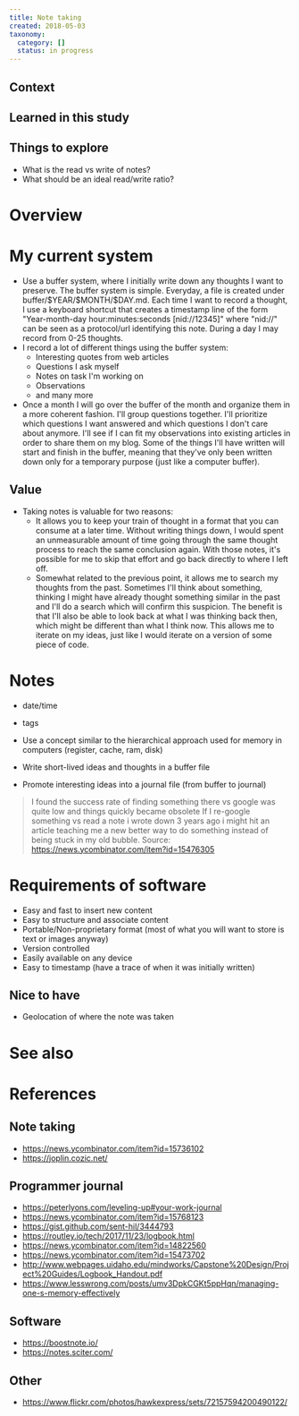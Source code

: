 ```yaml
---
title: Note taking
created: 2018-05-03
taxonomy:
  category: []
  status: in progress
---
```


## Context

## Learned in this study

## Things to explore
* What is the read vs write of notes?
* What should be an ideal read/write ratio?

# Overview

# My current system
* Use a buffer system, where I initially write down any thoughts I want to preserve. The buffer system is simple. Everyday, a file is created under buffer/\$YEAR/\$MONTH/\$DAY.md. Each time I want to record a thought, I use a keyboard shortcut that creates a timestamp line of the form "Year-month-day hour:minutes:seconds [nid://12345]" where "nid://" can be seen as a protocol/url identifying this note. During a day I may record from 0-25 thoughts.
* I record a lot of different things using the buffer system:
	* Interesting quotes from web articles
	* Questions I ask myself
	* Notes on task I'm working on
	* Observations
	* and many more
* Once a month I will go over the buffer of the month and organize them in a more coherent fashion. I'll group questions together. I'll prioritize which questions I want answered and which questions I don't care about anymore. I'll see if I can fit my observations into existing articles in order to share them on my blog. Some of the things I'll have written will start and finish in the buffer, meaning that they've only been written down only for a temporary purpose (just like a computer buffer).

## Value
* Taking notes is valuable for two reasons:
	* It allows you to keep your train of thought in a format that you can consume at a later time. Without writing things down, I would spent an unmeasurable amount of time going through the same thought process to reach the same conclusion again. With those notes, it's possible for me to skip that effort and go back directly to where I left off.
	* Somewhat related to the previous point, it allows me to search my thoughts from the past. Sometimes I'll think about something, thinking I might have already thought something similar in the past and I'll do a search which will confirm this suspicion. The benefit is that I'll also be able to look back at what I was thinking back then, which might be different than what I think now. This allows me to iterate on my ideas, just like I would iterate on a version of some piece of code.

# Notes

* date/time
* tags

* Use a concept similar to the hierarchical approach used for memory in computers (register, cache, ram, disk)
* Write short-lived ideas and thoughts in a buffer file
* Promote interesting ideas into a journal file (from buffer to journal)

> I found the success rate of finding something there vs google was quite low and things quickly became obsolete
>  If I re-google something vs read a note i wrote down 3 years ago i might hit an article teaching me a new better way to do something instead of being stuck in my old bubble.
> Source: https://news.ycombinator.com/item?id=15476305

# Requirements of software
* Easy and fast to insert new content
* Easy to structure and associate content
* Portable/Non-proprietary format (most of what you will want to store is text or images anyway)
* Version controlled
* Easily available on any device
* Easy to timestamp (have a trace of when it was initially written)

## Nice to have
* Geolocation of where the note was taken

# See also

# References
## Note taking
* https://news.ycombinator.com/item?id=15736102
* https://joplin.cozic.net/

## Programmer journal
* https://peterlyons.com/leveling-up#your-work-journal
* https://news.ycombinator.com/item?id=15768123
* https://gist.github.com/sent-hil/3444793
* https://routley.io/tech/2017/11/23/logbook.html
* https://news.ycombinator.com/item?id=14822560
* https://news.ycombinator.com/item?id=15473702
* http://www.webpages.uidaho.edu/mindworks/Capstone%20Design/Project%20Guides/Logbook_Handout.pdf
* https://www.lesswrong.com/posts/umv3DpkCGKt5ppHqn/managing-one-s-memory-effectively

## Software
* https://boostnote.io/
* https://notes.sciter.com/

## Other
* https://www.flickr.com/photos/hawkexpress/sets/72157594200490122/
